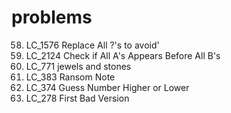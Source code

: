 # problems

58. LC_1576 Replace All ?'s to avoid'
59. LC_2124 Check if All A's Appears Before All B's
60. LC_771  jewels and stones
61. LC_383  Ransom Note
62. LC_374  Guess Number Higher or Lower
63. LC_278  First Bad Version 